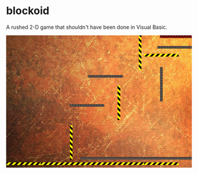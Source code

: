 # blockoid

A rushed 2-D game that shouldn't have been done in Visual Basic. 

![alt text](https://raw.githubusercontent.com/stuartryan/blockoid/master/lvl8.jpg)
